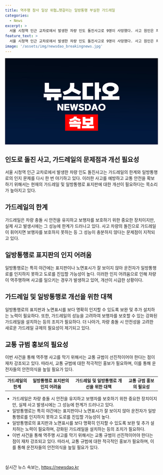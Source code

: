 ```yaml
---
title: 역주행 참사 일상 위협…헷갈리는 일방통행 부실한 가드레일
categories:
  - News
excerpt: >
  서울 시청역 인근 교차로에서 발생한 차량 인도 돌진사고로 9명이 사망했다. 사고 원인은 차량 역주행과 인지 어려움이지만, 가드레일의 보호 기능 미비와 일방통행로 표지판 인식 문제도 지적되고 있다. 이에 가드레일 규제 강화와 일방통행로 표지판 보완, 교통 규범 홍보가 필요하다는 목소리가 나오고 있다. 또한, 전문가들은 가드레일 규제 강화와 교통 규범 홍보를 통해 역주행 사고를 막기 위한 적극적인 노력이 필요하다고 강조했다.
feature_text: >
  서울 시청역 인근 교차로에서 발생한 차량 인도 돌진사고로 9명이 사망했다. 사고 원인은 차량 역주행과 인지 어려움이지만, 가드레일의 보호 기능 미비와 일방통행로 표지판 인식 문제도 지적되고 있다. 이에 가드레일 규제 강화와 일방통행로 표지판 보완, 교통 규범 홍보가 필요하다는 목소리가 나오고 있다. 또한, 전문가들은 가드레일 규제 강화와 교통 규범 홍보를 통해 역주행 사고를 막기 위한 적극적인 노력이 필요하다고 강조했다.
image: '/assets/img/newsdao_breakingnews.jpg'
---
```


<p><img src="/assets/img/newsdao_breakingnews.jpg" alt="bookingtag 속보" /></p>

<h2 data-ke-size="size26">인도로 돌진 사고, 가드레일의 문제점과 개선 필요성</h2>

<p data-ke-size="size16">서울 시청역 인근 교차로에서 발생한 차량 인도 돌진사고는 가드레일의 한계와 일방통행로의 인지 문제를 다시 한 번 야기하고 있다. 이러한 사고를 예방하고 교통 안전을 확보하기 위해서는 현재의 가드레일 및 일방통행로 표지판에 대한 개선이 필요하다는 목소리가 높아지고 있다.</p>

<h2 data-ke-size="size24">가드레일의 한계</h2>

<p data-ke-size="size16">가드레일은 차량 충돌 시 안전을 유지하고 보행자를 보호하기 위한 중요한 장치이지만, 실제 사고 발생시에는 그 성능에 한계가 드러나고 있다. 사고 차량의 돌진으로 가드레일이 휘어지면 보행자를 보호하지 못하는 등 그 성능이 충분하지 않다는 문제점이 지적되고 있다.</p>

<h2 data-ke-size="size24">일방통행로 표지판의 인지 어려움</h2>

<p data-ke-size="size16">일방통행로는 특히 야간에는 표지판이나 노면표시가 잘 보이지 않아 운전자가 일방통행로를 인지하지 못하고 도로를 진입할 가능성이 높다. 이러한 인지 어려움으로 인해 차량이 역주행하며 사고를 일으키는 경우가 발생하고 있어, 개선이 시급한 상황이다.</p>

<h2 data-ke-size="size24">가드레일 및 일방통행로 개선을 위한 대책</h2>

<p data-ke-size="size16">일방통행로의 표지판과 노면표시를 보다 명확히 인지할 수 있도록 보완 및 추가 설치하는 노력이 필요하다. 또한, 가드레일의 성능을 고려하여 보행자를 보호할 수 있는 강화된 가드레일을 설치하는 등의 조치가 필요하다. 더 나아가, 차량 충돌 시 안전성을 고려한 새로운 가드레일 규제의 필요성이 제기되고 있다.</p>

<h2 data-ke-size="size24">교통 규범 홍보의 필요성</h2>

<p data-ke-size="size16">이번 사건을 통해 역주행 사고를 막기 위해서는 교통 규범이 선진적이어야 한다는 점이 재차 강조되고 있다. 따라서, 교통 규범에 대한 적극적인 홍보가 필요하며, 이를 통해 운전자들의 안전의식을 높일 필요가 있다.</p>

<table>
    <tr>
        <td style="text-align: center; height: 17px;"><b>가드레일의 한계</b></td>
        <td style="text-align: center; height: 17px;"><b>일방통행로 표지판의 인지 어려움</b></td>
        <td style="text-align: center; height: 17px;"><b>가드레일 및 일방통행로 개선을 위한 대책</b></td>
        <td style="text-align: center; height: 17px;"><b>교통 규범 홍보의 필요성</b></td>
    </tr>
</table>

<ul>
    <li>가드레일은 차량 충돌 시 안전을 유지하고 보행자를 보호하기 위한 중요한 장치이지만, 실제 사고 발생시에는 그 성능에 한계가 드러나고 있다.</li>
    <li>일방통행로는 특히 야간에는 표지판이나 노면표시가 잘 보이지 않아 운전자가 일방통행로를 인지하지 못하고 도로를 진입할 가능성이 높다.</li>
    <li>일방통행로의 표지판과 노면표시를 보다 명확히 인지할 수 있도록 보완 및 추가 설치하는 노력이 필요하며, 강화된 가드레일을 설치하는 등의 조치가 필요하다.</li>
    <li>이번 사건을 통해 역주행 사고를 막기 위해서는 교통 규범이 선진적이어야 한다는 점이 재차 강조되고 있다. 따라서, 교통 규범에 대한 적극적인 홍보가 필요하며, 이를 통해 운전자들의 안전의식을 높일 필요가 있다.</li>
</ul>

<p data-ke-size="size16">&nbsp;</p>
실시간 뉴스 속보는, <a href="https://newsdao.kr" rel="dofollow">https://newsdao.kr</a>


